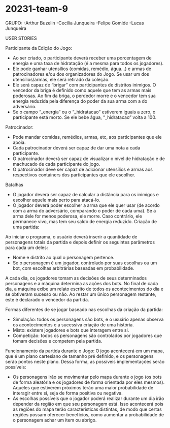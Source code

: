 # 20231-team-9

GRUPO:
-Arthur Buzelin
-Cecília Junqueira
-Felipe Gomide
-Lucas Junqueira

USER STORIES

Participante da Edição do Jogo:
- Ao ser criado, o participante deverá receber uma porcentagem de energia e uma taxa de hidratação (é a mesma para todos os jogadores).
- Ele pode ganhar utensílios (comidas, remédio, água...) e armas de patrocinadores e/ou dos organizadores do Jogo. Se usar um dos utensílios/armas, ele será retirado da coleção.
- Ele será capaz de “brigar” com participantes de distritos inimigos. O vencedor da briga é definido como aquele que tem as armas mais poderosas. Ao fim da briga, o perdedor morre e o vencedor tem sua energia reduzida pela diferença do poder da sua arma com a do adversário.
- Se o campo “_energia” ou o “_hidratacao” estiverem iguais a zero, o participante está morto. Se ele bebe água, “_hidratacao” volta a 100.

Patrocinador:
- Pode mandar comidas, remédios, armas, etc, aos participantes que ele apoia.
- Cada patrocinador deverá ser capaz de dar uma nota a cada participante.
- O patrocinador deverá ser capaz de visualizar o nível de hidratação e de machucado de cada participante do jogo.
- O patrocinador deve ser capaz de adicionar utensílios e armas aos respectivos containers dos participantes que ele escolher.
  
Batalhas
- O jogador deverá ser capaz de calcular a distância para os inimigos e escolher aquele mais perto para atacá-lo.
- O jogador deverá poder escolher a arma que ele quer usar (de acordo com a arma do adversário, comparando o poder de cada uma). Se a arma dele for menos poderosa, ele morre. Caso contrário, ele permanece vivo, mas tem seu saldo de energia reduzido.
Criação de uma partida:

Ao iniciar o programa, o usuário deverá inserir a quantidade de personagens totais da partida e depois definir os seguintes parâmetros para cada um deles:
- Nome e distrito ao qual o personagem pertence.
- Se o personagem é um jogador, controlado por suas escolhas ou um bot, com escolhas arbitrárias baseadas em probabilidade.

A cada dia, os jogadores tomam as decisões de seus determinados personagens e a máquina determina as ações dos bots.
No final de cada dia, a máquina exibe um relato escrito de todos os acontecimentos do dia e se obtiveram sucesso ou não.
Ao restar um único personagem restante, este é declarado o vencedor da partida.

Formas diferentes de se jogar baseado nas escolhas da criação da partida:
- Simulação: todos os personagens são bots, e o usuário apenas observa os acontecimentos e a sucessiva criação de uma história.
- Misto: existem jogadores e bots que interagem entre si.
- Competição: todos os personagens são controlados por jogadores que tomam decisões e competem pela partida.

Funcionamento da partida durante o Jogo:
O jogo acontecerá em um mapa, que é um plano cartesiano de tamanho pré definido, e os personagens serão pontos neste plano. Dessa forma, as possíveis implementações serão possíveis:
- Os personagens irão se movimentar pelo mapa durante o jogo (os bots de forma aleatória e os jogadores de forma orientada por eles mesmos). Aqueles que estiverem próximos terão uma maior probabilidade de interagir entre si, seja de forma positiva ou negativa.
- As escolhas possíveis que o jogador poderá realizar durante um dia irão depender da região em que seu personagem está. Isso acontecerá pois as regiões do mapa terão características distintas, de modo que certas regiões possam oferecer benefícios, como aumentar a probabilidade de o personagem achar um item ou abrigo.    
